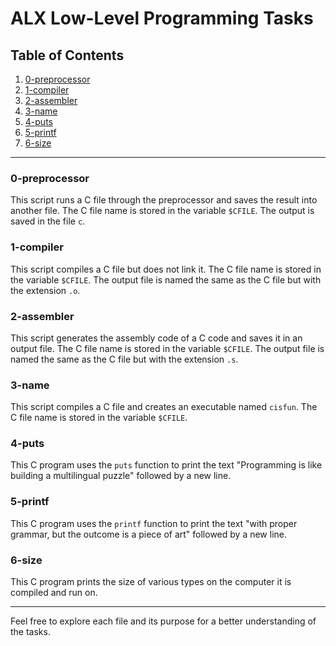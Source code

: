 # ALX Low-Level Programming Tasks

## Table of Contents

1. [0-preprocessor](#0-preprocessor)
2. [1-compiler](#1-compiler)
3. [2-assembler](#2-assembler)
4. [3-name](#3-name)
5. [4-puts](#4-puts)
6. [5-printf](#5-printf)
7. [6-size](#6-size)

---

### 0-preprocessor

This script runs a C file through the preprocessor and saves the result into another file. The C file name is stored in the variable `$CFILE`. The output is saved in the file `c`.

### 1-compiler

This script compiles a C file but does not link it. The C file name is stored in the variable `$CFILE`. The output file is named the same as the C file but with the extension `.o`.

### 2-assembler

This script generates the assembly code of a C code and saves it in an output file. The C file name is stored in the variable `$CFILE`. The output file is named the same as the C file but with the extension `.s`.

### 3-name

This script compiles a C file and creates an executable named `cisfun`. The C file name is stored in the variable `$CFILE`.

### 4-puts

This C program uses the `puts` function to print the text "Programming is like building a multilingual puzzle" followed by a new line.

### 5-printf

This C program uses the `printf` function to print the text "with proper grammar, but the outcome is a piece of art" followed by a new line.

### 6-size

This C program prints the size of various types on the computer it is compiled and run on.

---

Feel free to explore each file and its purpose for a better understanding of the tasks.
